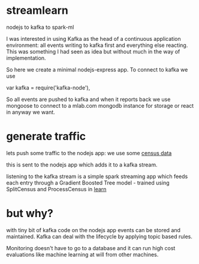 # streamlearn

nodejs to kafka to spark-ml

I was interested in using Kafka as the head of a continuous application environment: 
all events writing to kafka first and everything else reacting. This was something I
had seen as idea but without much in the way of implementation.

So here we create a minimal nodejs-express app. To connect to kafka we use

var kafka = require('kafka-node'),

So all events are pushed to kafka and when it reports back we use mongoose to connect to a mlab.com mongodb instance
for storage or react in anyway we want.

# generate traffic

lets push some traffic to the nodejs app: we use some [census data](https://archive.ics.uci.edu/ml/datasets/Census+Income)

this is sent to the nodejs app which adds it to a kafka stream.

listening to the kafka stream is a simple spark streaming app which feeds each entry through
a Gradient Boosted Tree model - trained using SplitCensus and ProcessCensus in
[learn](learn/src/main/scala/com/xythings/learn/)

# but why?

with tiny bit of kafka code on the nodejs app events can be stored and maintained. Kafka can deal 
with the lifecycle by applying topic based rules.

Monitoring doesn't have to go to a database and it can run high cost evaluations like machine learning  at will
from other machines.


